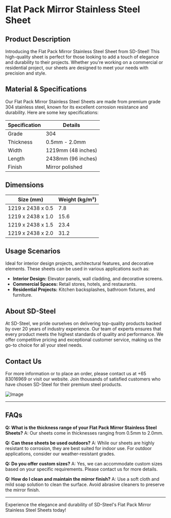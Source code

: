 # Flat Pack Mirror Stainless Steel Sheet

## Product Description
Introducing the Flat Pack Mirror Stainless Steel Sheet from SD-Steel! This high-quality sheet is perfect for those looking to add a touch of elegance and durability to their projects. Whether you're working on a commercial or residential project, our sheets are designed to meet your needs with precision and style.

## Material & Specifications
Our Flat Pack Mirror Stainless Steel Sheets are made from premium grade 304 stainless steel, known for its excellent corrosion resistance and durability. Here are some key specifications:

| Specification        | Details                    |
|----------------------|----------------------------|
| Grade                | 304                        |
| Thickness            | 0.5mm - 2.0mm              |
| Width                | 1219mm (48 inches)         |
| Length               | 2438mm (96 inches)         |
| Finish               | Mirror polished            |

## Dimensions
| Size (mm)            | Weight (kg/m²)             |
|----------------------|----------------------------|
| 1219 x 2438 x 0.5    | 7.8                        |
| 1219 x 2438 x 1.0    | 15.6                       |
| 1219 x 2438 x 1.5    | 23.4                       |
| 1219 x 2438 x 2.0    | 31.2                       |

## Usage Scenarios
Ideal for interior design projects, architectural features, and decorative elements. These sheets can be used in various applications such as:
- **Interior Design:** Elevator panels, wall cladding, and decorative screens.
- **Commercial Spaces:** Retail stores, hotels, and restaurants.
- **Residential Projects:** Kitchen backsplashes, bathroom fixtures, and furniture.

## About SD-Steel
At SD-Steel, we pride ourselves on delivering top-quality products backed by over 20 years of industry experience. Our team of experts ensures that every product meets the highest standards of quality and performance. We offer competitive pricing and exceptional customer service, making us the go-to choice for all your steel needs.

## Contact Us
For more information or to place an order, please contact us at +65 83016969 or visit our website. Join thousands of satisfied customers who have chosen SD-Steel for their premium steel products.

![Image](https://github.com/user-attachments/assets/2567258e-e124-4816-932d-1809bd27ef0b)

---

## FAQs
**Q: What is the thickness range of your Flat Pack Mirror Stainless Steel Sheets?**
A: Our sheets come in thicknesses ranging from 0.5mm to 2.0mm.

**Q: Can these sheets be used outdoors?**
A: While our sheets are highly resistant to corrosion, they are best suited for indoor use. For outdoor applications, consider our weather-resistant grades.

**Q: Do you offer custom sizes?**
A: Yes, we can accommodate custom sizes based on your specific requirements. Please contact us for more details.

**Q: How do I clean and maintain the mirror finish?**
A: Use a soft cloth and mild soap solution to clean the surface. Avoid abrasive cleaners to preserve the mirror finish.

---

Experience the elegance and durability of SD-Steel's Flat Pack Mirror Stainless Steel Sheets today!